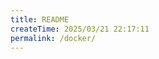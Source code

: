 ```yaml
---
title: README
createTime: 2025/03/21 22:17:11
permalink: /docker/
---
```


<ImageCard
  image="/tools/docker.png"
  center="true"
/>
